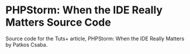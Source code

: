 # PHPStorm: When the IDE Really Matters Source Code

Source code for the Tuts+ article, PHPStorm: When the IDE Really Matters by Patkos Csaba.